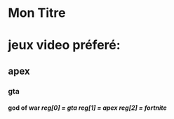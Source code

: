 # Mon Titre 
<ls>
  <h1> jeux video préferé:
   <h2> apex
    <h3> gta
      <h4> god of war
</ls>
<var>
     reg[0] = gta
      reg[1] = apex
       reg[2] = fortnite
</var>
